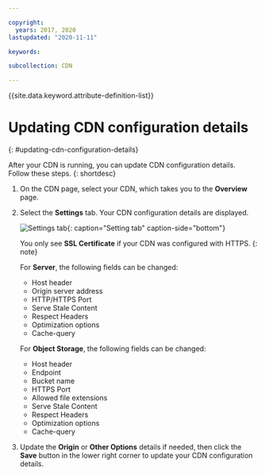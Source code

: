 ```yaml
---

copyright:
  years: 2017, 2020
lastupdated: "2020-11-11"

keywords:

subcollection: CDN

---
```


{{site.data.keyword.attribute-definition-list}}

# Updating CDN configuration details
{: #updating-cdn-configuration-details}

After your CDN is running, you can update CDN configuration details. Follow these steps.
{: shortdesc}

1. On the CDN page, select your CDN, which takes you to the **Overview** page.
2. Select the **Settings** tab. Your CDN configuration details are displayed.

   ![Settings tab](images/settings-tab.png){: caption="Setting tab" caption-side="bottom"}

   You only see **SSL Certificate** if your CDN was configured with HTTPS.
   {: note}

   For **Server**, the following fields can be changed:
      * Host header
      * Origin server address
      * HTTP/HTTPS Port
      * Serve Stale Content
      * Respect Headers
      * Optimization options
      * Cache-query

   For **Object Storage**, the following fields can be changed:
      * Host header
      * Endpoint
      * Bucket name
      * HTTPS Port
      * Allowed file extensions
      * Serve Stale Content
      * Respect Headers
      * Optimization options
      * Cache-query

3. Update the **Origin** or **Other Options** details if needed, then click the **Save** button in the lower right corner to update your CDN configuration details.
